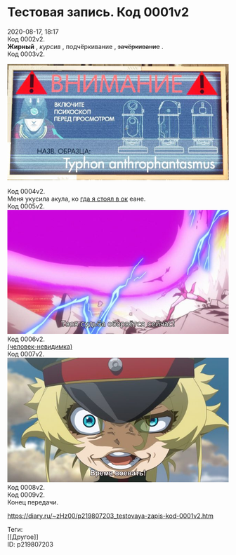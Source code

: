Тестовая запись. Код 0001v2
============================

   
 2020-08-17, 18:17   
  Код 0002v2.   
  **Жирный**  ,  *курсив*  ,  подчёркивание  ,  ~~зачёркивание~~  .   
 Код 0003v2.   
   
   [![](pics/ihvMZ0Sl.png)](https://i.imgur.com/qENOetv.jpg)     
   
 Код 0004v2.   
 Меня укусила акула, ко  [гда я стоял в ок](https://ru.wikipedia.org/wiki/%D0%A2%D1%80%D0%B8%D0%BF%D0%BE%D1%84%D0%BE%D0%B1%D0%B8%D1%8F)  еане.   
 Код 0005v2.   
   [![](pics/w9Gol5fl.png)](https://i.imgur.com/tSNWkh4.png)     
 Код 0006v2.   
  [(человек-невидимка)](https://zHz00.diary.ru/p219807203.htm?index=1#linkmore219807203m1)      
 Код 0007v2.   
   [![](pics/6AzahShl.png)](https://i.imgur.com/FRIR3ie.png)     
 Код 0008v2.     
 Код 0009v2.   
 Конец передачи.   
    
 <https://diary.ru/~zHz00/p219807203_testovaya-zapis-kod-0001v2.htm>   
   
 Теги:   
 [[Другое]]   
 ID: p219807203